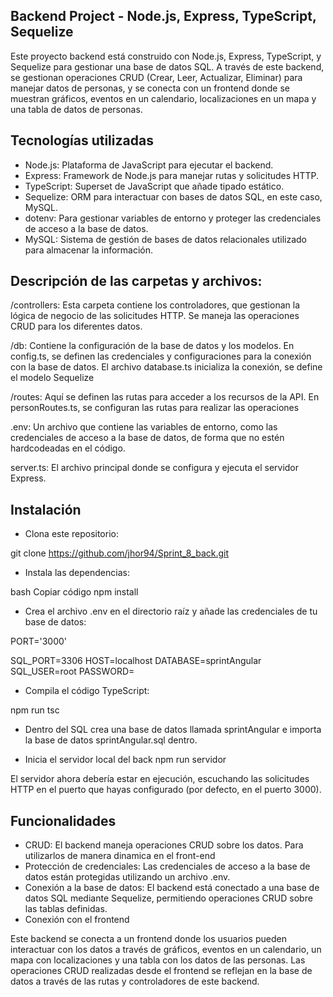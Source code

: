 ## Backend Project - Node.js, Express, TypeScript, Sequelize
Este proyecto backend está construido con Node.js, Express, TypeScript, y Sequelize para gestionar una base de datos SQL. A través de este backend, se gestionan operaciones CRUD (Crear, Leer, Actualizar, Eliminar) para manejar datos de personas, y se conecta con un frontend donde se muestran gráficos, eventos en un calendario, localizaciones en un mapa y una tabla de datos de personas.

## Tecnologías utilizadas
- Node.js: Plataforma de JavaScript para ejecutar el backend.
- Express: Framework de Node.js para manejar rutas y solicitudes HTTP.
- TypeScript: Superset de JavaScript que añade tipado estático.
- Sequelize: ORM para interactuar con bases de datos SQL, en este caso, MySQL.
- dotenv: Para gestionar variables de entorno y proteger las credenciales de acceso a la base de datos.
- MySQL: Sistema de gestión de bases de datos relacionales utilizado para almacenar la información.

## Descripción de las carpetas y archivos:
/controllers: Esta carpeta contiene los controladores, que gestionan la lógica de negocio de las solicitudes HTTP. Se maneja las operaciones CRUD para los diferentes datos.

/db: Contiene la configuración de la base de datos y los modelos. En config.ts, se definen las credenciales y configuraciones para la conexión con la base de datos. El archivo database.ts inicializa la conexión, se define el modelo Sequelize

/routes: Aquí se definen las rutas para acceder a los recursos de la API. En personRoutes.ts, se configuran las rutas para realizar las operaciones

.env: Un archivo que contiene las variables de entorno, como las credenciales de acceso a la base de datos, de forma que no estén hardcodeadas en el código.

server.ts: El archivo principal donde se configura y ejecuta el servidor Express.

## Instalación
- Clona este repositorio:

git clone https://github.com/jhor94/Sprint_8_back.git 

- Instala las dependencias:

bash
Copiar código
npm install

- Crea el archivo .env en el directorio raíz y añade las credenciales de tu base de datos:

PORT='3000'

SQL_PORT=3306
HOST=localhost
DATABASE=sprintAngular
SQL_USER=root
PASSWORD=

- Compila el código TypeScript:

npm run tsc

- Dentro del SQL crea una base de datos llamada sprintAngular e importa la base de datos sprintAngular.sql dentro.

- Inicia el servidor local del back
npm  run servidor

El servidor ahora debería estar en ejecución, escuchando las solicitudes HTTP en el puerto que hayas configurado (por defecto, en el puerto 3000).

## Funcionalidades
- CRUD: El backend maneja operaciones CRUD sobre los datos. Para utilizarlos de manera dinamica en el front-end
- Protección de credenciales: Las credenciales de acceso a la base de datos están protegidas utilizando un archivo .env.
- Conexión a la base de datos: El backend está conectado a una base de datos SQL mediante Sequelize, permitiendo operaciones CRUD sobre las tablas definidas.
- Conexión con el frontend

Este backend se conecta a un frontend donde los usuarios pueden interactuar con los datos a través de gráficos, eventos en un calendario, un mapa con localizaciones y una tabla con los datos de las personas. Las operaciones CRUD realizadas desde el frontend se reflejan en la base de datos a través de las rutas y controladores de este backend.